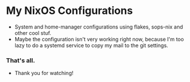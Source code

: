 # My NixOS Configurations
- System and home-manager configurations using flakes, sops-nix and other cool stuf.
- Maybe the configuration isn't very working right now, because I'm too lazy to do a systemd service to copy my mail to the git settings.

### That's all.
- Thank you for watching!
